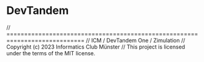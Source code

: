 # DevTandem

// ============================================================================
// ICM / DevTandem One / Zimulation
// Copyright (c) 2023 Informatics Club Münster
// This project is licensed under the terms of the MIT license.